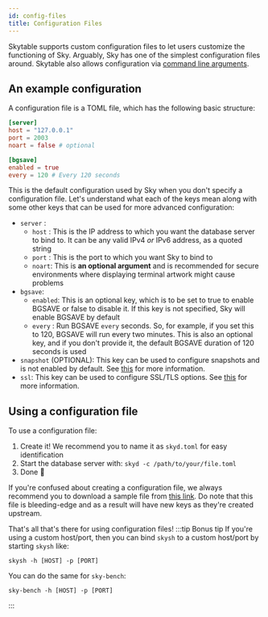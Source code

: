 ```yaml
---
id: config-files
title: Configuration Files
---
```


Skytable supports custom configuration files to let users customize the functioning of Sky. Arguably, Sky has one of the simplest configuration files around. Skytable also allows configuration via [command line arguments](config-cmd).

## An example configuration

A configuration file is a TOML file, which has the following basic structure:

```toml
[server]
host = "127.0.0.1"
port = 2003
noart = false # optional

[bgsave]
enabled = true
every = 120 # Every 120 seconds
```

This is the default configuration used by Sky when you don't specify a configuration file. Let's understand what each of the keys mean along with some other keys that can be used for more
advanced configuration:

- `server` :
  - `host` : This is the IP address to which you want the database server to bind to. It can be any valid IPv4 _or_ IPv6 address, as a quoted string
  - `port` : This is the port to which you want Sky to bind to
  - `noart`: This is **an optional argument** and is recommended for secure environments where displaying terminal artwork might cause problems
- `bgsave`:
  - `enabled`: This is an optional key, which is to be set to true to enable BGSAVE or false to disable it. If this key is not specified, Sky will enable BGSAVE by default
  - `every` : Run BGSAVE `every` seconds. So, for example, if you set this to 120, BGSAVE will run every two minutes. This is also an optional key, and if you don't provide it, the default BGSAVE duration of 120 seconds is used
- `snapshot` (OPTIONAL): This key can be used to configure snapshots and is not enabled by default. See [this](snapshots) for more information.
- `ssl`: This key can be used to configure SSL/TLS options. See [this](ssl) for more information.

## Using a configuration file

To use a configuration file:

1. Create it! We recommend you to name it as `skyd.toml` for easy identification
2. Start the database server with: `skyd -c /path/to/your/file.toml`
3. Done 🎉

If you're confused about creating a configuration file, we always recommend you to download a sample file from [this link](https://github.com/skytable/skytable/blob/next/examples/config-files/template.toml). Do note that this file is bleeding-edge and as a result will have new keys as they're created upstream.

That's all that's there for using configuration files!
:::tip Bonus tip
If you're using a custom host/port, then you can bind `skysh` to a custom host/port by starting `skysh` like:

```shell
skysh -h [HOST] -p [PORT]
```

You can do the same for `sky-bench`:

```shell
sky-bench -h [HOST] -p [PORT]
```

:::
